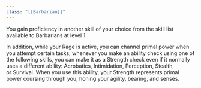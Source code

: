 ```yaml
---
class: "[[Barbarian]]"
---
```

You gain proficiency in another skill of your choice from the skill list available to Barbarians at level 1.

In addition, while your Rage is active, you can channel primal power when you attempt certain tasks; whenever you make an ability check using one of the following skills, you can make it as a Strength check even if it normally uses a different ability: Acrobatics, Intimidation, Perception, Stealth, or Survival. When you use this ability, your Strength represents primal power coursing through you, honing your agility, bearing, and senses.
